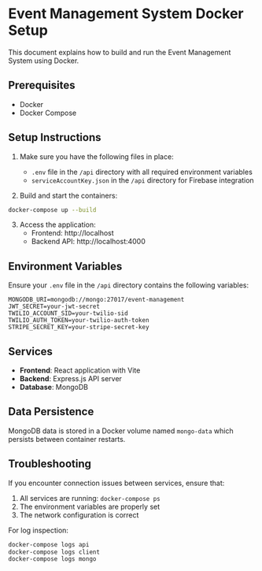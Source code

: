 # Event Management System Docker Setup

This document explains how to build and run the Event Management System using Docker.

## Prerequisites

- Docker
- Docker Compose

## Setup Instructions

1. Make sure you have the following files in place:
   - `.env` file in the `/api` directory with all required environment variables
   - `serviceAccountKey.json` in the `/api` directory for Firebase integration

2. Build and start the containers:

```bash
docker-compose up --build
```

3. Access the application:
   - Frontend: http://localhost
   - Backend API: http://localhost:4000

## Environment Variables

Ensure your `.env` file in the `/api` directory contains the following variables:

```
MONGODB_URI=mongodb://mongo:27017/event-management
JWT_SECRET=your-jwt-secret
TWILIO_ACCOUNT_SID=your-twilio-sid
TWILIO_AUTH_TOKEN=your-twilio-auth-token
STRIPE_SECRET_KEY=your-stripe-secret-key
```

## Services

- **Frontend**: React application with Vite
- **Backend**: Express.js API server
- **Database**: MongoDB

## Data Persistence

MongoDB data is stored in a Docker volume named `mongo-data` which persists between container restarts.

## Troubleshooting

If you encounter connection issues between services, ensure that:
1. All services are running: `docker-compose ps`
2. The environment variables are properly set
3. The network configuration is correct

For log inspection:
```bash
docker-compose logs api
docker-compose logs client
docker-compose logs mongo
```
